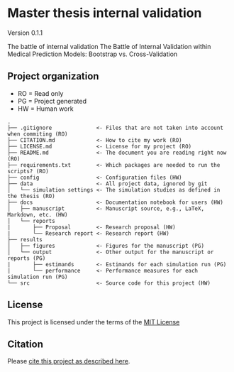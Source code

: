 # Master thesis internal validation

Version 0.1.1

The battle of internal validation The Battle of Internal Validation within Medical Prediction Models: Bootstrap vs. Cross-Validation


## Project organization
* RO = Read only
* PG = Project generated
* HW = Human work

```
.
├── .gitignore              <- Files that are not taken into account when commiting (RO)
├── CITATION.md             <- How to cite my work (RO)
├── LICENSE.md              <- License for my project (RO)
├── README.md               <- The document you are reading right now (RO)
├── requirements.txt        <- Which packages are needed to run the scripts? (RO)
├── config                  <- Configuration files (HW)
├── data                    <- All project data, ignored by git
│   └── simulation settings <- The simulation studies as defined in the thesis (RO)
├── docs                    <- Documentation notebook for users (HW)
│   ├── manuscript          <- Manuscript source, e.g., LaTeX, Markdown, etc. (HW)
│   └── reports             
|       ├── Proposal        <- Research proposal (HW)
|       └── Research report <- Research report (HW)            
├── results                 
│   ├── figures             <- Figures for the manuscript (PG)
│   └── output              <- Other output for the manuscript or reports (PG)
|       ├── estimands       <- Estimands for each simulation run (PG)
|       └── performance     <- Performance measures for each simulation run (PG)           
└── src                     <- Source code for this project (HW)

```


## License

This project is licensed under the terms of the [MIT License](/LICENSE.md)

## Citation

Please [cite this project as described here](/CITATION.md).
